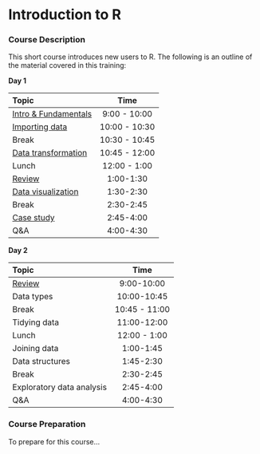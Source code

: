 
# Introduction to R

### Course Description

This short course introduces new users to R. The following is an outline
of the material covered in this training:

**Day
1**

| Topic                                                                          |     Time      |
| :----------------------------------------------------------------------------- | :-----------: |
| [Intro & Fundamentals](https://uc-r.github.io/Intro-R/day-1a-intro.html)       | 9:00 - 10:00  |
| [Importing data](https://uc-r.github.io/Intro-R/day-1b-import.html)            | 10:00 - 10:30 |
| Break                                                                          | 10:30 - 10:45 |
| [Data transformation](https://uc-r.github.io/Intro-R/day-1c-transform.html)    | 10:45 - 12:00 |
| Lunch                                                                          | 12:00 - 1:00  |
| [Review](https://uc-r.github.io/Intro-R/day-1d-review.html)                    |   1:00-1:30   |
| [Data visualization](https://uc-r.github.io/Intro-R/day-1e-visualization.html) |   1:30-2:30   |
| Break                                                                          |   2:30-2:45   |
| [Case study](https://uc-r.github.io/Intro-R/day-1f-case-study.html)            |   2:45-4:00   |
| Q\&A                                                                           |   4:00-4:30   |

**Day
2**

| Topic                                                      |     Time      |
| :--------------------------------------------------------- | :-----------: |
| [Review](https://uc-r.github.io/Intro-R/day-2a-intro.html) |  9:00-10:00   |
| Data types                                                 |  10:00-10:45  |
| Break                                                      | 10:45 - 11:00 |
| Tidying data                                               |  11:00-12:00  |
| Lunch                                                      | 12:00 - 1:00  |
| Joining data                                               |   1:00-1:45   |
| Data structures                                            |   1:45-2:30   |
| Break                                                      |   2:30-2:45   |
| Exploratory data analysis                                  |   2:45-4:00   |
| Q\&A                                                       |   4:00-4:30   |

### Course Preparation

To prepare for this course…
